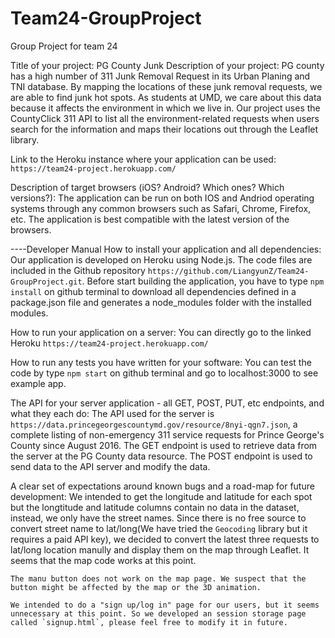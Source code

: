 # Team24-GroupProject
Group Project for team 24

Title of your project:
    PG County Junk
Description of your project:
    PG county has a high number of 311 Junk Removal Request in its Urban Planing and TNI database. By mapping the locations of these junk removal requests, we are able to find junk hot spots. As students at UMD, we care about this data because it affects the environment in which we live in. Our project uses the CountyClick 311 API to list all the environment-related requests when users search for the information and maps their locations out through the Leaflet library.

Link to the Heroku instance where your application can be used:
    `https://team24-project.herokuapp.com/`

Description of target browsers (iOS? Android? Which ones? Which versions?):
    The application can be run on both IOS and Andriod operating systems through any common browsers such as Safari, Chrome, Firefox, etc. The application is best compatible with the latest version of the browsers.


----Developer Manual 
How to install your application and all dependencies:
    Our application is developed on Heroku using Node.js. The code files are included in the Github repository `https://github.com/LiangyunZ/Team24-GroupProject.git`. Before start building the application, you have to type `npm install` on github terminal to download all dependencies defined in a package.json file and generates a node_modules folder with the installed modules.

How to run your application on a server:
    You can directly go to the linked Heroku `https://team24-project.herokuapp.com/`

How to run any tests you have written for your software:
    You can test the code by type `npm start` on github terminal and go to localhost:3000 to see example app.

The API for your server application - all GET, POST, PUT, etc endpoints, and what they each do:
    The API used for the server is `https://data.princegeorgescountymd.gov/resource/8nyi-qgn7.json`, a complete listing of non-emergency 311 service requests for Prince George's County since August 2016. The GET endpoint is used to retrieve data from the server at the PG County data resource. The POST endpoint is used to send data to the API server and modify the data.

A clear set of expectations around known bugs and a road-map for future development:
    We intended to get the longitude and latitude for each spot but the longtitude and latitude columns contain no data in the dataset, instead, we only have the street names. Since there is no free source to convert street name to lat/long(We have tried the `Geocoding` library but it requires a paid API key), we decided to convert the latest three requests to lat/long location manully and display them on the map through Leaflet. It seems that the map code works at this point.

    The manu button does not work on the map page. We suspect that the button might be affected by the map or the 3D animation.

    We intended to do a "sign up/log in" page for our users, but it seems unnecessary at this point. So we developed an session storage page called `signup.html`, please feel free to modify it in future. 